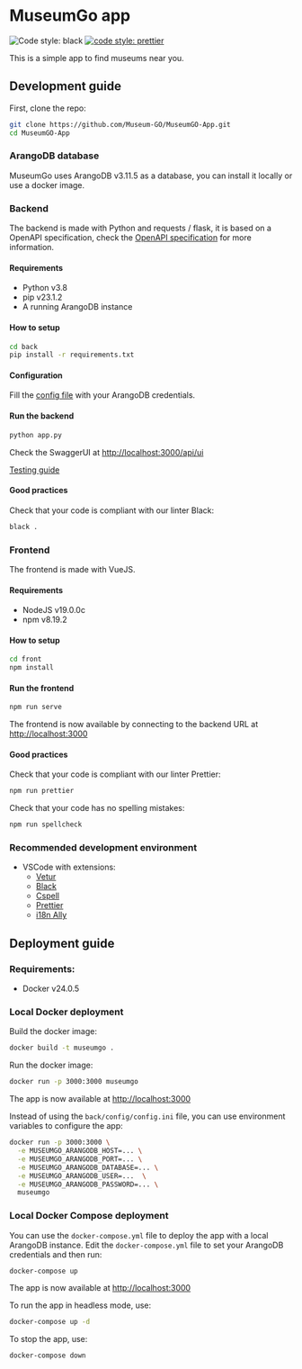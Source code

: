 # MuseumGo app

![Code style: black](https://img.shields.io/badge/code%20style-black-000000.svg)
[![code style: prettier](https://img.shields.io/badge/code_style-prettier-ff69b4.svg?style=flat-square)](https://github.com/prettier/prettier)

This is a simple app to find museums near you.

## Development guide

First, clone the repo:

```bash
git clone https://github.com/Museum-GO/MuseumGO-App.git
cd MuseumGO-App
```

### ArangoDB database

MuseumGo uses ArangoDB v3.11.5 as a database, you can install it locally or use a docker image.

### Backend

The backend is made with Python and requests / flask, it is based on a OpenAPI specification, check the [OpenAPI specification](./back/api.yaml) for more information.

#### Requirements

- Python v3.8
- pip v23.1.2
- A running ArangoDB instance

#### How to setup

```bash
cd back
pip install -r requirements.txt
```

#### Configuration

Fill the [config file](./back/config/config.ini) with your ArangoDB credentials.

#### Run the backend

```bash
python app.py
```

Check the SwaggerUI at [http://localhost:3000/api/ui](http://localhost:3000/api/ui)

[Testing guide](./back/tests/README.md)

#### Good practices

Check that your code is compliant with our linter Black:

```bash
black .
```

### Frontend

The frontend is made with VueJS.

#### Requirements

- NodeJS v19.0.0c
- npm v8.19.2

#### How to setup

```bash
cd front
npm install
```

#### Run the frontend

```bash
npm run serve
```

The frontend is now available by connecting to the backend URL at [http://localhost:3000](http://localhost:3000)

#### Good practices

Check that your code is compliant with our linter Prettier:

```bash
npm run prettier
```

Check that your code has no spelling mistakes:

```bash
npm run spellcheck
```

### Recommended development environment

- VSCode with extensions:
  - [Vetur](https://marketplace.visualstudio.com/items?itemName=octref.vetur)
  - [Black](https://marketplace.visualstudio.com/items?itemName=lextudio.restructuredtext)
  - [Cspell](https://marketplace.visualstudio.com/items?itemName=streetsidesoftware.code-spell-checker)
  - [Prettier](https://marketplace.visualstudio.com/items?itemName=esbenp.prettier-vscode)
  - [i18n Ally](https://marketplace.visualstudio.com/items?itemName=lokalise.i18n-ally)

## Deployment guide

### Requirements:

- Docker v24.0.5

### Local Docker deployment

Build the docker image:

```bash
docker build -t museumgo .
```

Run the docker image:

```bash
docker run -p 3000:3000 museumgo
```

The app is now available at [http://localhost:3000](http://localhost:3000)

Instead of using the `back/config/config.ini` file, you can use environment variables to configure the app:

```bash
docker run -p 3000:3000 \
  -e MUSEUMGO_ARANGODB_HOST=... \
  -e MUSEUMGO_ARANGODB_PORT=... \
  -e MUSEUMGO_ARANGODB_DATABASE=... \
  -e MUSEUMGO_ARANGODB_USER=...  \
  -e MUSEUMGO_ARANGODB_PASSWORD=... \
  museumgo
```

### Local Docker Compose deployment

You can use the `docker-compose.yml` file to deploy the app with a local ArangoDB instance. Edit the `docker-compose.yml` file to set your ArangoDB credentials and then run:

```bash
docker-compose up
```

The app is now available at [http://localhost:3000](http://localhost:3000)

To run the app in headless mode, use:

```bash
docker-compose up -d
```

To stop the app, use:

```bash
docker-compose down
```